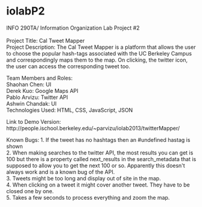 iolabP2
=======

INFO 290TA/ Information Organization Lab
Project #2
<br><br>
Project Title: Cal Tweet Mapper<br>
Project Description: The Cal Tweet Mapper is a platform that allows the user to choose the popular hash-tags associated with the UC Berkeley Campus and correspondingly maps them to the map. On clicking, the twitter icon, the user can access the corresponding tweet too.
<br>
<p>
Team Members and Roles:<br>
Shaohan Chen: UI<br>
Derek Kuo: Google Maps API<br>
Pablo Arvizu: Twitter API<br>
Ashwin Chandak: UI<br>
Technologies Used: HTML, CSS, JavaScript, JSON<br>
</p>
Link to Demo Version:  http://people.ischool.berkeley.edu/~parvizu/iolab2013/twitterMapper/
<p>
Known Bugs:
1. If the tweet has no hashtags then an #undefined hastag is shown<br>
2. When making searches to the twitter API, the most results you can get is 100 but there is a property called next_results in the search_metadata that is supposed to allow you to get the next 100 or so. Apparently this doesn't always work and is a known bug of the API. <br>
3. Tweets might be too long and display out of site in the map.<br>
4. When clicking on a tweet it might cover another tweet. They have to be closed one by one.<br>
5. Takes a few seconds to process everything and zoom the map.<br>

</p>
